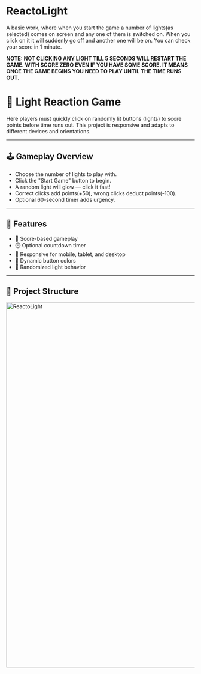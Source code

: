 # ReactoLight
A basic work, where when you start the game a number of lights(as selected) comes on screen and any one of them is switched on. When you click on it it will suddenly go off and another one will be on. You can check your score in 1 minute.

**NOTE: NOT CLICKING ANY LIGHT TILL 5 SECONDS WILL RESTART THE GAME. WITH SCORE ZERO EVEN IF YOU HAVE SOME SCORE. IT MEANS ONCE THE GAME BEGINS YOU NEED TO PLAY UNTIL THE TIME RUNS OUT.**

# 🔦 Light Reaction Game

Here players must quickly click on randomly lit buttons (lights) to score points before time runs out. This project is responsive and adapts to different devices and orientations.

---

## 🕹️ Gameplay Overview

- Choose the number of lights to play with.
- Click the "Start Game" button to begin.
- A random light will glow — click it fast!
- Correct clicks add points(+50), wrong clicks deduct points(-100).
- Optional 60-second timer adds urgency.

---

## 🚀 Features

- 🎯 Score-based gameplay
- ⏱️ Optional countdown timer
- 📱 Responsive for mobile, tablet, and desktop
- 🌈 Dynamic button colors
- 🔀 Randomized light behavior

---

## 📁 Project Structure
<img width="1920" height="973" alt="ReactoLight" src="https://github.com/user-attachments/assets/16038dce-87d2-4c88-af86-ef550c451c2b" />


